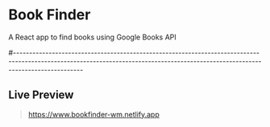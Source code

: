 # Book Finder
A React app to find books using Google Books API

#---------------------------------------------------------------------------------------------------------------------------------------------------------------------------------

## Live Preview
> https://www.bookfinder-wm.netlify.app